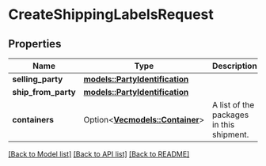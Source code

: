 # CreateShippingLabelsRequest

## Properties

Name | Type | Description | Notes
------------ | ------------- | ------------- | -------------
**selling_party** | [**models::PartyIdentification**](PartyIdentification.md) |  | 
**ship_from_party** | [**models::PartyIdentification**](PartyIdentification.md) |  | 
**containers** | Option<[**Vec<models::Container>**](Container.md)> | A list of the packages in this shipment. | [optional]

[[Back to Model list]](../README.md#documentation-for-models) [[Back to API list]](../README.md#documentation-for-api-endpoints) [[Back to README]](../README.md)


